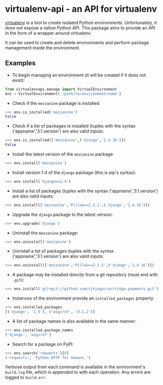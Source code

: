 virtualenv-api - an API for virtualenv
======================================

[virtualenv](http://www.virtualenv.org/) is a tool to create isolated Python
environments.  Unfortunately, it does not expose a native Python API. This
package aims to provide an API in the form of a wrapper around virtualenv.

It can be used to create and delete environments and perform package management
inside the environment.

Examples
--------

* To begin managing an environment (it will be created if it does not exist):

```python
from virtualenvapi.manage import VirtualEnvironment
env = VirtualEnvironment('/path/to/environment/name')
```

* Check if the `mezzanine` package is installed:

```python
>>> env.is_installed('mezzanine')
False
```

* Check if a list of packages is installed (tuples with the syntax ('appname','3.1.version') are also valid inputs:

```python
>>> env.is_installed(['mezzanine',('django','1.4.16')])
False
```


* Install the latest version of the `mezzanine` package:

```python
>>> env.install('mezzanine')
```

* Install version 1.4 of the `django` package (this is pip's syntax):

```python
>>> env.install('django==1.4')
```

* Install a list of packages (tuples with the syntax ('appname','3.1.version') are also valid inputs:

```python
>>> env.install(['mezzanine','Pillow==2.2.1',('django','1.4.16')])
```

* Upgrade the `django` package to the latest version:

```python
>>> env.upgrade('django')
```

* Uninstall the `mezzanine` package:

```python
>>> env.uninstall('mezzanine')
```

* Uninstall a list of packages (tuples with the syntax ('appname','3.1.version') are also valid inputs:

```python
>>> env.uninstall(['mezzanine','Pillow==2.2.1',('django','1.4.16')])
```

* A package may be installed directly from a git repository (must end with `.git`):

```python
>>> env.install('git+git://github.com/sjkingo/cartridge-payments.git')
```

* Instances of the environment provide an `installed_packages` property:

```python
>>> env.installed_packages
[('django', '1.5'), ('wsgiref', '0.1.2')]
```

* A list of package names is also available in the same manner:

```python
>>> env.installed_package_names
['django', 'wsgiref']
```

* Search for a package on PyPI:

```python
>>> env.search('requests')[0]
('requests', 'Python HTTP for Humans.')
```

Verbose output from each command is available in the environment's `build.log`
file, which is appended to with each operation. Any errors are logged to `build.err`.
